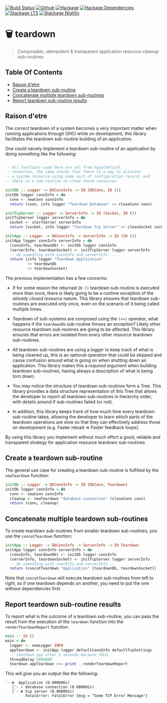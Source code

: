 [![Build Status](https://travis-ci.org/roman/Haskell-teardown.svg?branch=master)](https://travis-ci.org/roman/Haskell-teardown)
[![Github](https://img.shields.io/github/commits-since/roman/haskell-teardown/v0.0.0.1.svg)](https://img.shields.io/github/commits-since/roman/haskell-teardown/v0.0.0.1.svg)
[![Hackage](https://img.shields.io/hackage/v/teardown.svg)](https://img.shields.io/hackage/v/teardown.svg)
[![Hackage Dependencies](https://img.shields.io/hackage-deps/v/teardown.svg)](https://img.shields.io/hackage/v/teardown.svg)
[![Stackage LTS](http://stackage.org/package/teardown/badge/lts)](http://stackage.org/lts/package/teardown)
[![Stackage Nightly](http://stackage.org/package/teardown/badge/nightly)](http://stackage.org/nightly/package/teardown)
# 🗑️ teardown

> Composable, idempotent & transparent application resource cleanup sub-routines

## Table Of Contents

* [Raison d'etre](#raison-detre)
* [Create a teardown sub-routine](#create-a-teardown-sub-routine)
* [Concatenate multiple teardown sub-routines](#concatenate-multiple-teardown-sub-routines)
* [Report teardown sub-routine results](#report-teardown-sub-routine-tree-with-results)

## Raison d'etre

The _correct_ teardown of a system becomes a very important matter
when running applications through GHCi while on development, this library
facilitates the teardown sub-routine building of an application.

One could naively implement a teardown sub-routine of an application by doing
something like the following:

```haskell

-- All functions used here are all from hypothetical
-- resources, the idea stands that there is a way to allocate
-- a system resource using some sort of configuration record, and
-- there is a sub-routine to close those resources

initDb :: Logger -> DbConnInfo -> IO (DbConn, IO ())
initDb logger connInfo = do
  conn <- newConn connInfo
  return (conn, info logger "Teardown Database" >> closeConn conn)

initTcpServer :: Logger -> ServerInfo -> IO (Socket, IO ())
initTcpServer logger serverInfo = do
  socket <- startServer serverInfo
  return (socket, info logger "Teardown Tcp Server" >> closeSocket socket)

initApp :: Logger -> DbConnInfo -> ServerInfo -> IO (IO ())
initApp logger connInfo serverInfo = do
  (connInfo, teardownDb) <- initDb logger connInfo
  (serverInfo, teardownSocket) <- initTcpServer logger serverInfo
  -- do something with connInfo and serverInfo ...
  return (info logger "Teardown Application"
          >> teardownDb
          >> teardownSocket)
```

The previous implementation has a few concerns:

* If for some reason the returned `IO ()` teardown sub-routine is executed more
  than once, there is likely going to be a runtime exception of the _already
  closed resource_ nature. This library ensures that teardown sub-routines are
  executed _only_ once, even on the scenario of it being called multiple times.

* Teardown of sub-systems are composed using the `(>>)` operator, what happens
  if the `teardownDb` sub-routine throws an exception? Likely other resource
  teardown sub-routines are going to be affected. This library ensures that
  errors are isolated from every other resource teardown sub-routines.

* All teardown sub-routines are using a logger to keep track of what is being
  cleaned up, this is an optional operation that could be skipped and cause
  confusion around what is going on when shutting down an application. This
  library makes this a _required_ argument when building teardown sub-routines,
  having always a description of what is being torn down;

* You may notice the structure of teardown sub-routines form a Tree. This
  library provides a data structure representation of this Tree that allows the
  developer to report all teardown sub-routines in hierarchy order, with details
  around if sub-routines failed (or not).

* In addition, this library keeps track of how much time every teardown
  sub-routine takes, allowing the developer to learn which parts of the teardown
  operations are slow so that they can effectively address those on development
  (e.g. Faster reload => Faster feedback loops).

By using this library you implement without much effort a good, reliable and
transparent strategy for application resource teardown sub-routines.

## Create a teardown sub-routine

The general use case for creating a teardown sub-routine is fulfilled by the
`newTeardown` function:

```haskell
initDb :: Logger -> DbConnInfo -> IO (DbConn, Teardown)
initDb logger connInfo = do
  conn <- newConn connInfo
  cleanup <- newTeardown "database connection" (closeConn conn)
  return (conn, cleanup)
```
## Concatenate multiple teardown sub-routines

To create teardown sub-routines from smaller teardown sub-routines, you use the
`concatTeardown` function:

```haskell
initApp :: Logger -> DbConnInfo -> ServerInfo -> IO Teardown
initApp logger connInfo serverInfo = do
  (connInfo, teardownDb) <- initDb logger connInfo
  (serverInfo, teardownSocket) <- initTcpServer logger serverInfo
  -- do something with connInfo and serverInfo ...
  return (concatTeardown "Application" [teardownDb, teardownSocket])
```

Note that `concatTeardown` will execute teardown sub-routines from left to
right, so if one teardown depends on another, you need to put the one
without dependencies first.

## Report teardown sub-routine results

To report what is the outcome of a teardown sub-routine, you can pass the result
from the execution of the `teardown` function into the `renderTeardownReport`
function.

```haskell
main :: IO ()
main = do
  logger <- newLogger INFO
  appTeardown <- initApp logger defaultConnInfo defaultTcpSettings
  -- shutdown app after 5 seconds because YOLO
  threadDelay 5000000
  teardown appTeardown >>= print . renderTeardownReport
```

This will give you an output like the following:

```text
`- ✘  Application (0.000006s)
   |`- ✓ database connection (0.000002s)
   |`- ✘ tcp server (0.000002s)
         FatalError: FatalError {msg = "Some TCP Error Message"}
```
